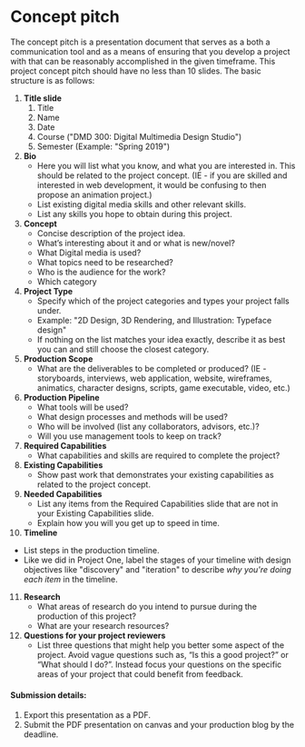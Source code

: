 # Concept pitch

The concept pitch is a presentation document that serves as a both a communication tool and as a means of ensuring that you develop a project with that can be reasonably accomplished in the given timeframe. This project concept pitch should have no less than 10 slides. The basic structure is as follows:

1. **Title slide**
   1. Title
   2. Name
   3. Date
   4. Course \("DMD 300: Digital Multimedia Design Studio"\)
   5. Semester \(Example: "Spring 2019"\)
2. **Bio**
   * Here you will list what you know, and what you are interested in. This should be related to the project concept. \(IE - if you are skilled and interested in web development, it would be confusing to then propose an animation project.\)
   * List existing digital media skills and other relevant skills.
   * List any skills you hope to obtain during this project.
3. **Concept**
   * Concise description of the project idea.
   * What’s interesting about it and or what is new/novel?
   * What Digital media is used?
   * What topics need to be researched?
   * Who is the audience for the work?
   * Which category 
4. **Project Type**
   * Specify which of the project categories and types your project falls under. 
   * Example: "2D Design, 3D Rendering, and Illustration: Typeface design"
   * If nothing on the list matches your idea exactly, describe it as best you can and still choose the closest category.
5. **Production Scope**
   * What are the deliverables to be completed or produced? \(IE - storyboards, interviews, web application, website, wireframes, animatics, character designs, scripts, game executable, video, etc.\)
6. **Production Pipeline**
   * What tools will be used?
   * What design processes and methods will be used?
   * Who will be involved \(list any collaborators, advisors, etc.\)?
   * Will you use management tools to keep on track?
7. **Required Capabilities**
   * What capabilities and skills are required to complete the project?
8. **Existing Capabilities**
   * Show past work that demonstrates your existing capabilities as related to the project concept.
9. **Needed Capabilities**
   * List any items from the Required Capabilities slide that are not in your Existing Capabilities slide.
   * Explain how you will you get up to speed in time.
10. **Timeline**
   * List steps in the production timeline.
   * Like we did in Project One, label the stages of your timeline with design objectives like "discovery" and "iteration" to describe *why you're doing each item* in the timeline.
11. **Research**
    * What areas of research do you intend to pursue during the production of this project?
    * What are your research resources?
11. **Questions for your project reviewers**
    * List three questions that might help you better some aspect of the project. Avoid vague questions such as, “Is this a good project?” or “What should I do?”. Instead focus your questions on the specific areas of your project that could benefit from feedback. 

#### Submission details:

1. Export this presentation as a PDF.
2. Submit the PDF presentation on canvas and your production blog by the deadline.



